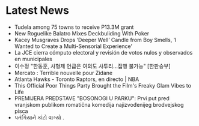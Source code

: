 # Latest News
-  Tudela among 75 towns to receive P13.3M grant
-  New Roguelike Balatro Mixes Deckbuliding With Poker
-  Kacey Musgraves Drops ‘Deeper Well’ Candle from Boy Smells, ‘I Wanted to Create a Multi-Sensorial Experience’
-  La JCE cierra cómputo electoral y revisión de votos nulos y observados en municipales
-  이수정 "한동훈, 사형제 언급은 여의도 사투리…집행 불가능" [한판승부]
-  Mercato : Terrible nouvelle pour Zidane
-  Atlanta Hawks - Toronto Raptors, en directo | NBA
-  This Official Poor Things Party Brought the Film's Freaky Glam Vibes to Life
-  PREMIJERA PREDSTAVE "BOSONOGI U PARKU": Prvi put pred vranjskom publikom romatična komedija najizvođenijeg brodvejskog pisca
-  પતંગિયાને કાંટો વાગ્યો .
